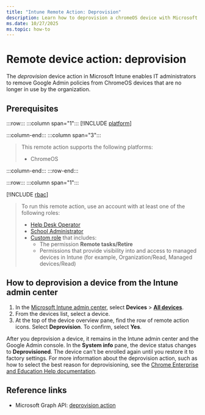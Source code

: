 ```yaml
---
title: "Intune Remote Action: Deprovision"
description: Learn how to deprovision a chromeOS device with Microsoft Intune.
ms.date: 10/27/2025
ms.topic: how-to
---
```


# Remote device action: deprovision

The *deprovision* device action in Microsoft Intune enables IT administrators to remove Google Admin policies from ChromeOS devices that are no longer in use by the organization.

## Prerequisites

:::row:::
:::column span="1":::
[!INCLUDE [platform](../../includes/requirements/platform.md)]

:::column-end:::
:::column span="3":::

> This remote action supports the following platforms:
>
> - ChromeOS

:::column-end:::
:::row-end:::

:::row:::
:::column span="1":::

[!INCLUDE [rbac](../../includes/requirements/rbac.md)]

> To run this remote action, use an account with at least one of the following roles:
>
> - [Help Desk Operator][INT-R1]
> - [School Administrator][INT-R2]
> - [Custom role][INT-RC] that includes:
>   - The permission **Remote tasks/Retire**
>   - Permissions that provide visibility into and access to managed devices in Intune (for example, Organization/Read, Managed devices/Read)

## How to deprovision a device from the Intune admin center

1. In the [Microsoft Intune admin center][INT-AC], select **Devices** > [**All devices**][INT-ALLD].
1. From the devices list, select a device.
1. At the top of the device overview pane, find the row of remote action icons. Select **Deprovision**. To confirm, select **Yes**.

After you deprovision a device, it remains in the Intune admin center and the Google Admin console. In the **System info** pane, the device status changes to **Deprovisioned**. The device can't be enrolled again until you restore it to factory settings. For more information about the deprovision action, such as how to select the best reason for deprovisioning, see the [Chrome Enterprise and Education Help documentation](https://support.google.com/chrome/a/answer/3523633?).

## Reference links

- Microsoft Graph API: [deprovision action][GRAPH-1]

<!--links-->

<!-- admin center links -->

[INT-AC]: https://go.microsoft.com/fwlink/?linkid=2109431
[INT-ALLD]: https://go.microsoft.com/fwlink/?linkid=2333814

<!-- role links -->

[INT-R1]: /intune/intune-service/fundamentals/role-based-access-control-reference#help-desk-operator
[INT-R2]: /intune/intune-service/fundamentals/role-based-access-control-reference#school-administrator
[INT-R4]: /intune/intune-service/fundamentals/role-based-access-control-reference#endpoint-security-manager
[INT-RC]: /intune/intune-service/fundamentals/create-custom-role

<!-- API links -->

[GRAPH-1]: /graph/api/intune-devices-manageddevice-deprovision